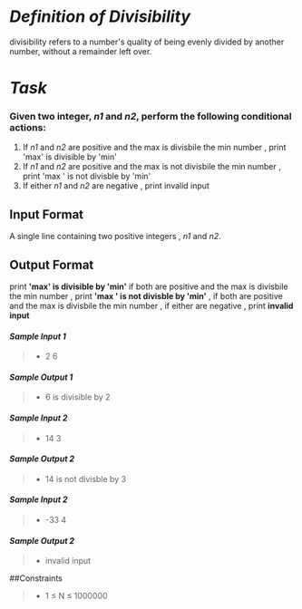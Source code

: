 # *Definition of Divisibility*
divisibility refers to a number's quality of being evenly divided by another number, without a remainder left over.

# *Task*
### Given two integer, *_n1_* and *_n2_*, perform the following conditional actions:
1. If _n1_  and _n2_ are positive and the max is divisbile the min number , print 'max' is divisible by 'min'
2. If _n1_  and _n2_ are positive and the max is  not divisbile the min number ,  print 'max ' is not divisble by 'min'
3. If either _n1_  and _n2_ are negative , print invalid input


## Input Format
A single line containing two positive integers , _n1_  and _n2_.

## Output Format
print **'max' is divisible by 'min'** if both are positive and the max is divisbile the min number ,  print **'max ' is not divisble by 'min'** , if both are 
positive and the max is divisbile the min number , if either are negative , print **invalid input**

#### *Sample Input 1* 
>- 2 6
#### *Sample Output 1*
>- 6 is divisible by 2



#### *Sample Input 2*
>- 14 3
#### *Sample Output 2*
>- 14 is not divisble by 3


#### *Sample Input 2*
>- -33 4
#### *Sample Output 2*
>- invalid input


##Constraints
>- 1 ≤ N ≤ 1000000
